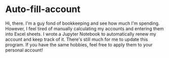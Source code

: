 # Auto-fill-account
Hi, there. I'm a guy fond of bookkeeping and see how much I'm spending. However, I feel tired of manually calculating my accounts and entering them into Excel sheets. I wrote a Jupyter Notebook to automatically renew my account and keep track of it. There's still much for me to update this program. If you have the same hobbies, feel free to apply them to your personal account!
